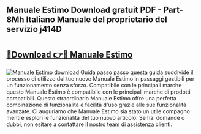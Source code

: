 ## Manuale Estimo Download gratuit PDF - Part-8Mh Italiano Manuale del proprietario del servizio j414D

# <h2><a href="http://dfafe5.blite.top/?on=Manuale+Estimo">🔗Download 👉🔴 Manuale Estimo</a></h2>

[![Manuale Estimo download](https://i.imgur.com/lujVjoI.png)](http://dfafe5.blite.top/?on=Manuale+Estimo)
Guida passo passo questa guida suddivide il processo di utilizzo del tuo nuovo Manuale Estimo in passaggi gestibili per un funzionamento senza sforzo. Compatibile con le principali marche questo Manuale Estimo è compatibile con le principali marche di prodotti compatibili. Questo straordinario Manuale Estimo offre una perfetta combinazione di funzionalità e facilità d'uso grazie alle sue funzionalità avanzate. Ci auguriamo che Manuale Estimo sia stato un utile compagno mentre esplori le funzionalità del tuo nuovo articolo. Se hai domande o dubbi, non esitare a contattare il nostro team di assistenza clienti.
